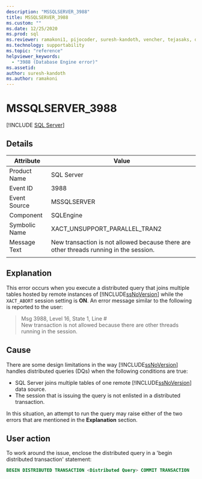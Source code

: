 ```yaml
---
description: "MSSQLSERVER_3988"
title: MSSQLSERVER_3988
ms.custom: ""
ms.date: 12/25/2020
ms.prod: sql
ms.reviewer: ramakoni1, pijocoder, suresh-kandoth, vencher, tejasaks, docast
ms.technology: supportability
ms.topic: "reference"
helpviewer_keywords: 
  - "3988 (Database Engine error)"
ms.assetid: 
author: suresh-kandoth
ms.author: ramakoni
---
```

# MSSQLSERVER_3988
 [!INCLUDE [SQL Server](../../includes/applies-to-version/sqlserver.md)]

## Details

|Attribute|Value|
|---|---|
|Product Name|SQL Server|
|Event ID|3988|
|Event Source|MSSQLSERVER|
|Component|SQLEngine|
|Symbolic Name|XACT_UNSUPPORT_PARALLEL_TRAN2|
|Message Text|New transaction is not allowed because there are other threads running in the session.|
||

## Explanation

This error occurs when you execute a distributed query that joins multiple tables hosted by remote instances of [!INCLUDE[ssNoVersion](../../includes/ssnoversion-md.md)] while the `XACT_ABORT` session setting is **ON**. An error message similar to the following is reported to the user:

> Msg 3988, Level 16, State 1, Line #  
New transaction is not allowed because there are other threads running in the session.

## Cause

There are some design limitations in the way [!INCLUDE[ssNoVersion](../../includes/ssnoversion-md.md)] handles distributed queries (DQs) when the following conditions are true:

- SQL Server joins multiple tables of one remote [!INCLUDE[ssNoVersion](../../includes/ssnoversion-md.md)] data source.
- The session that is issuing the query is not enlisted in a distributed transaction.

In this situation, an attempt to run the query may raise either of the two errors that are mentioned in the **Explanation** section.

## User action

To work around the issue, enclose the distributed query in a 'begin distributed transaction' statement:

```sql
BEGIN DISTRIBUTED TRANSACTION <Distributed Query> COMMIT TRANSACTION
```
